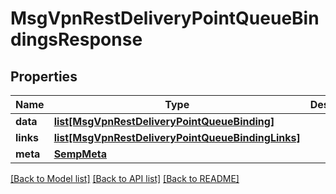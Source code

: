 # MsgVpnRestDeliveryPointQueueBindingsResponse

## Properties
Name | Type | Description | Notes
------------ | ------------- | ------------- | -------------
**data** | [**list[MsgVpnRestDeliveryPointQueueBinding]**](MsgVpnRestDeliveryPointQueueBinding.md) |  | [optional] 
**links** | [**list[MsgVpnRestDeliveryPointQueueBindingLinks]**](MsgVpnRestDeliveryPointQueueBindingLinks.md) |  | [optional] 
**meta** | [**SempMeta**](SempMeta.md) |  | 

[[Back to Model list]](../README.md#documentation-for-models) [[Back to API list]](../README.md#documentation-for-api-endpoints) [[Back to README]](../README.md)



